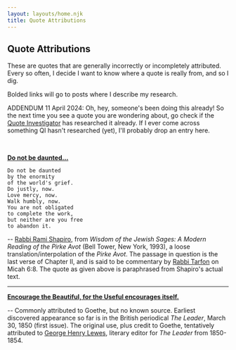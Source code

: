 ```yaml
---
layout: layouts/home.njk
title: Quote Attributions
---
```


<div class="message-box">
<h2>Quote Attributions</h2>

These are quotes that are generally incorrectly or incompletely attributed. Every so often, I decide I want to know where a quote is really from, and so I dig.

Bolded links will go to posts where I describe my research.

ADDENDUM 11 April 2024: Oh, hey, someone's been doing this already! So the next time you see a quote you are wondering about, go check if the [Quote Investigator](https://quoteinvestigator.com/) has researched it already. If I ever come across something QI hasn't researched (yet), I'll probably drop an entry here.

</div>
<br>

<div class="message-box">

[**Do not be daunted...**](/blog/2024-03-19-do-justly-now/)

```
Do not be daunted
by the enormity
of the world's grief.
Do justly, now.
Love mercy, now.
Walk humbly, now.
You are not obligated
to complete the work,
but neither are you free
to abandon it. 
```

\-- [Rabbi Rami Shapiro](https://en.wikipedia.org/wiki/Rami_M._Shapiro), from _Wisdom of the Jewish Sages: A Modern Reading of the Pirke Avot_ (Bell Tower, New York, 1993), a loose translation/interpolation of the _Pirke Avot_. The passage in question is the last verse of Chapter II, and is said to be commentary by [Rabbi Tarfon](https://en.wikipedia.org/wiki/Rabbi_Tarfon) on Micah 6:8. The quote as given above is paraphrased from Shapiro's actual text.

* * *

[**Encourage the Beautiful, for the Useful encourages itself.**](/blog/2024-03-25-encourage-the-beautiful/)

\-- Commonly attributed to Goethe, but no known source. Earliest discovered appearance so far is in the British periodical _The Leader_, March 30, 1850 (first issue). The original use, plus credit to Goethe, tentatively attributed to [George Henry Lewes](https://en.wikipedia.org/wiki/George_Henry_Lewes), literary editor for _The Leader_ from 1850-1854.

</div>